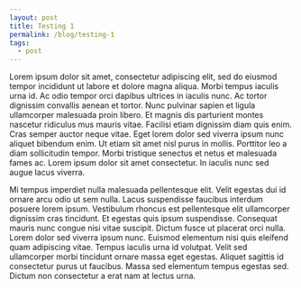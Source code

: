 ```yaml
---
layout: post
title: Testing 1
permalink: /blog/testing-1
tags:
  - post
---
```

Lorem ipsum dolor sit amet, consectetur adipiscing elit, sed do eiusmod tempor incididunt ut labore et dolore magna aliqua. Morbi tempus iaculis urna id. Ac odio tempor orci dapibus ultrices in iaculis nunc. Ac tortor dignissim convallis aenean et tortor. Nunc pulvinar sapien et ligula ullamcorper malesuada proin libero. Et magnis dis parturient montes nascetur ridiculus mus mauris vitae. Facilisi etiam dignissim diam quis enim. Cras semper auctor neque vitae. Eget lorem dolor sed viverra ipsum nunc aliquet bibendum enim. Ut etiam sit amet nisl purus in mollis. Porttitor leo a diam sollicitudin tempor. Morbi tristique senectus et netus et malesuada fames ac. Lorem ipsum dolor sit amet consectetur. In iaculis nunc sed augue lacus viverra.

Mi tempus imperdiet nulla malesuada pellentesque elit. Velit egestas dui id ornare arcu odio ut sem nulla. Lacus suspendisse faucibus interdum posuere lorem ipsum. Vestibulum rhoncus est pellentesque elit ullamcorper dignissim cras tincidunt. Et egestas quis ipsum suspendisse. Consequat mauris nunc congue nisi vitae suscipit. Dictum fusce ut placerat orci nulla. Lorem dolor sed viverra ipsum nunc. Euismod elementum nisi quis eleifend quam adipiscing vitae. Tempus iaculis urna id volutpat. Velit sed ullamcorper morbi tincidunt ornare massa eget egestas. Aliquet sagittis id consectetur purus ut faucibus. Massa sed elementum tempus egestas sed. Dictum non consectetur a erat nam at lectus urna.